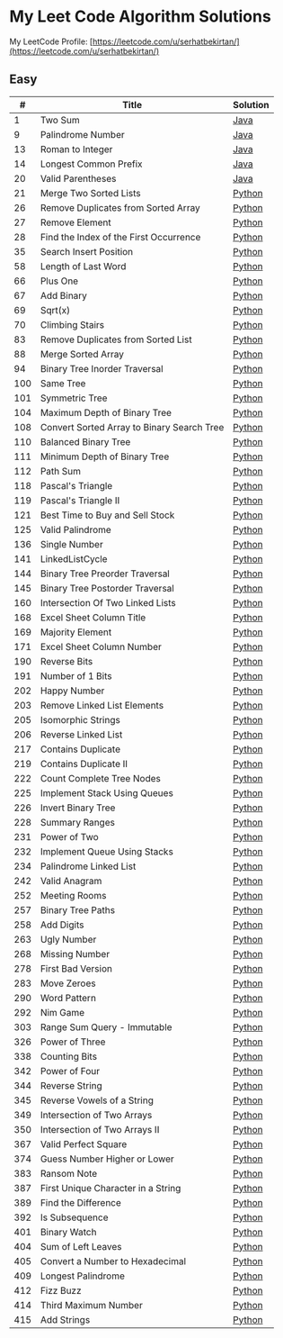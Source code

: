 # My Leet Code Algorithm Solutions

My LeetCode Profile: [https://leetcode.com/u/serhatbekirtan/](https://leetcode.com/u/serhatbekirtan/)
 ## Easy

| # |  Title  | Solution |  
|---|  -----  | -------- | 
| 1 | Two Sum | [Java](/Easy/1-TwoSum/)|
| 9 | Palindrome Number | [Java](/Easy/9-PalindromeNumber/)|
| 13 | Roman to Integer | [Java](/Easy/13-RomanToInteger/)|
| 14 | Longest Common Prefix | [Java](/Easy/14-LongestCommonPrefix/)|
| 20 | Valid Parentheses | [Java](/Easy/20-ValidParentheses/)|
| 21 | Merge Two Sorted Lists | [Python](/Easy/21-MergeTwoSortedLists/)|
| 26 | Remove Duplicates from Sorted Array | [Python](/Easy/26-RemoveDuplicatesfromSortedArray/)|
| 27 | Remove Element | [Python](/Easy/27-RemoveElement/)|
| 28 | Find the Index of the First Occurrence | [Python](/Easy/28-FindTheIndexOfTheFirstOccurenceInAString/)|
| 35 | Search Insert Position | [Python](/Easy/35-SearchInsertPosition/)|
| 58 | Length of Last Word | [Python](/Easy/58-LengthOfLastWord/)|
| 66 | Plus One | [Python](/Easy/66-PlusOne/)|
| 67 | Add Binary | [Python](/Easy/67-AddBinary/)|
| 69 | Sqrt(x) | [Python](/Easy/69-Sqrt(x)/)|
| 70 | Climbing Stairs | [Python](/Easy/70-ClimbingStairs/)|
| 83 | Remove Duplicates from Sorted List | [Python](/Easy/83-RemoveDuplicatesFromSortedList/)|
| 88 | Merge Sorted Array | [Python](/Easy/88-MergeSortedArray/)|
| 94 | Binary Tree Inorder Traversal | [Python](/Easy/94-BinaryTreeInorderTraversal/)|
| 100 | Same Tree | [Python](/Easy/100-SameTree/)|
| 101 | Symmetric Tree | [Python](/Easy/101-SymmetricTree/)|
| 104 | Maximum Depth of Binary Tree | [Python](/Easy/104-MaximumDepthofBinaryTree/)|
| 108 | Convert Sorted Array to Binary Search Tree | [Python](/Easy/108-ConvertSortedArrayToBinarySearchTree/)|
| 110 | Balanced Binary Tree | [Python](/Easy/110-BalancedBinaryTree/)|
| 111 | Minimum Depth of Binary Tree | [Python](/Easy/111-MinimumDepthofBinaryTree/)|
| 112 | Path Sum | [Python](/Easy/112-PathSum/)|
| 118 | Pascal's Triangle | [Python](/Easy/118-PascalsTriangle/)|
| 119 | Pascal's Triangle II | [Python](/Easy/119-PascalsTriangleII/)|
| 121 | Best Time to Buy and Sell Stock | [Python](/Easy/121-BestTimetoBuyandSellStock/)|
| 125 | Valid Palindrome | [Python](/Easy/125-ValidPalindrome/)|
| 136 | Single Number | [Python](/Easy/136-SingleNumber/)|
| 141 | LinkedListCycle | [Python](/Easy/141-LinkedListCycle/)|
| 144 | Binary Tree Preorder Traversal | [Python](/Easy/144-BinaryTreePreorderTraversal/)|
| 145 | Binary Tree Postorder Traversal | [Python](/Easy/145-BinaryTreePostorderTraversal/)|
| 160 | Intersection Of Two Linked Lists | [Python](/Easy/160-IntersectionofTwoLinkedLists/)|
| 168 | Excel Sheet Column Title | [Python](/Easy/168-ExcelSheetColumnTitle/)|
| 169 | Majority Element | [Python](/Easy/169-MajorityElement/)|
| 171 | Excel Sheet Column Number | [Python](/Easy/171-ExcelSheetColumnNumber/)|
| 190 | Reverse Bits | [Python](/Easy/190-ReverseBits/)|
| 191 | Number of 1 Bits | [Python](/Easy/191-Numberof1Bits/)|
| 202 | Happy Number | [Python](/Easy/202-HappyNumber/)|
| 203 | Remove Linked List Elements | [Python](/Easy/203-RemoveLinkedListElements/)|
| 205 | Isomorphic Strings | [Python](/Easy/205-IsomorphicStrings/)|
| 206 | Reverse Linked List | [Python](/Easy/206-ReverseLinkedList/)|
| 217 | Contains Duplicate | [Python](/Easy/217-ContainsDuplicate/)|
| 219 | Contains Duplicate II | [Python](/Easy/219-ContainsDuplicateII/)|
| 222 | Count Complete Tree Nodes | [Python](/Easy/222-CountCompleteTreeNodes/)|
| 225 | Implement Stack Using Queues | [Python](/Easy/225-ImplementStackUsingQueues/)|
| 226 | Invert Binary Tree | [Python](/Easy/226-InvertBinaryTree/)|
| 228 | Summary Ranges | [Python](/Easy/228-SummaryRanges/)|
| 231 | Power of Two | [Python](/Easy/231-PowerofTwo/)|
| 232 | Implement Queue Using Stacks | [Python](/Easy/232-ImplementQueueUsingStacks/)|
| 234 | Palindrome Linked List | [Python](/Easy/234-PalindromeLinkedList/)|
| 242 | Valid Anagram | [Python](/Easy/242-ValidAnagram/)|
| 252 | Meeting Rooms | [Python](/Easy/252-MeetingRooms/)|
| 257 | Binary Tree Paths | [Python](/Easy/257-BinaryTreePaths/)|
| 258 | Add Digits | [Python](/Easy/258-AddDigits/)|
| 263 | Ugly Number | [Python](/Easy/263-UglyNumber/)|
| 268 | Missing Number | [Python](/Easy/268-MissingNumber/)|
| 278 | First Bad Version | [Python](/Easy/278-FirstBadVersion/)|
| 283 | Move Zeroes | [Python](/Easy/283-MoveZeroes/)|
| 290 | Word Pattern | [Python](/Easy/290-WordPattern/)|
| 292 | Nim Game | [Python](/Easy/292-NimGame/)|
| 303 | Range Sum Query - Immutable | [Python](/Easy/303-RangeSumQuery-Immutable/)|
| 326 | Power of Three | [Python](/Easy/326-PowerofThree/)|
| 338 | Counting Bits | [Python](/Easy/338-CountingBits/)|
| 342 | Power of Four | [Python](/Easy/342-PowerofFour/)|
| 344 | Reverse String | [Python](/Easy/344-ReverseString/)|
| 345 | Reverse Vowels of a String | [Python](/Easy/345-ReverseVowelsofaString/)|
| 349 | Intersection of Two Arrays | [Python](/Easy/349-IntersectionofTwoArrays/)|
| 350 | Intersection of Two Arrays II | [Python](/Easy/350-IntersectionofTwoArraysII/)|
| 367 | Valid Perfect Square | [Python](/Easy/367-ValidPerfectSquare/)|
| 374 | Guess Number Higher or Lower | [Python](/Easy/374-GuessNumberHigherorLower/)|
| 383 | Ransom Note | [Python](/Easy/383-RansomNote/)|
| 387 | First Unique Character in a String | [Python](/Easy/387-FirstUniqueCharacterinaString/)|
| 389 | Find the Difference | [Python](/Easy/389-FindtheDifference/)|
| 392 | Is Subsequence | [Python](/Easy/392-IsSubsequence/)|
| 401 | Binary Watch | [Python](/Easy/401-BinaryWatch/)|
| 404 | Sum of Left Leaves | [Python](/Easy/404-SumofLeftLeaves/)|
| 405 | Convert a Number to Hexadecimal | [Python](/Easy/405-ConvertaNumbertoHexadecimal/)|
| 409 | Longest Palindrome | [Python](/Easy/409-LongestPalindrome/)|
| 412 | Fizz Buzz | [Python](/Easy/412-FizzBuzz/)|
| 414 | Third Maximum Number | [Python](/Easy/414-ThirdMaximumNumber/)|
| 415 | Add Strings | [Python](/Easy/415-AddStrings/)|